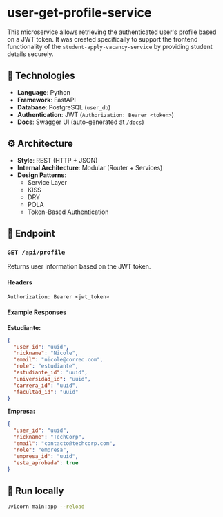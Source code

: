 # user-get-profile-service

This microservice allows retrieving the authenticated user's profile based on a JWT token. It was created specifically to support the frontend functionality of the `student-apply-vacancy-service` by providing student details securely.

## 🚀 Technologies

- **Language**: Python
- **Framework**: FastAPI
- **Database**: PostgreSQL (`user_db`)
- **Authentication**: JWT (`Authorization: Bearer <token>`)
- **Docs**: Swagger UI (auto-generated at `/docs`)

## ⚙️ Architecture

- **Style**: REST (HTTP + JSON)
- **Internal Architecture**: Modular (Router + Services)
- **Design Patterns**:
  - Service Layer
  - KISS
  - DRY
  - POLA
  - Token-Based Authentication

## 📌 Endpoint

### `GET /api/profile`

Returns user information based on the JWT token.

#### Headers

```
Authorization: Bearer <jwt_token>
```

#### Example Responses

**Estudiante:**
```json
{
  "user_id": "uuid",
  "nickname": "Nicole",
  "email": "nicole@correo.com",
  "role": "estudiante",
  "estudiante_id": "uuid",
  "universidad_id": "uuid",
  "carrera_id": "uuid",
  "facultad_id": "uuid"
}
```

**Empresa:**
```json
{
  "user_id": "uuid",
  "nickname": "TechCorp",
  "email": "contacto@techcorp.com",
  "role": "empresa",
  "empresa_id": "uuid",
  "esta_aprobada": true
}
```

## 🧪 Run locally

```bash
uvicorn main:app --reload
```
